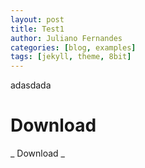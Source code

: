 ```yaml
---
layout: post
title: Test1
author: Juliano Fernandes
categories: [blog, examples]
tags: [jekyll, theme, 8bit]
---
```

adasdada

# Download

_
    <a class="nes-btn is-file" onclick="location.href='https://download-141.8roms.io/816cc91d/8Roms.apk'" >Download</a>
  _

